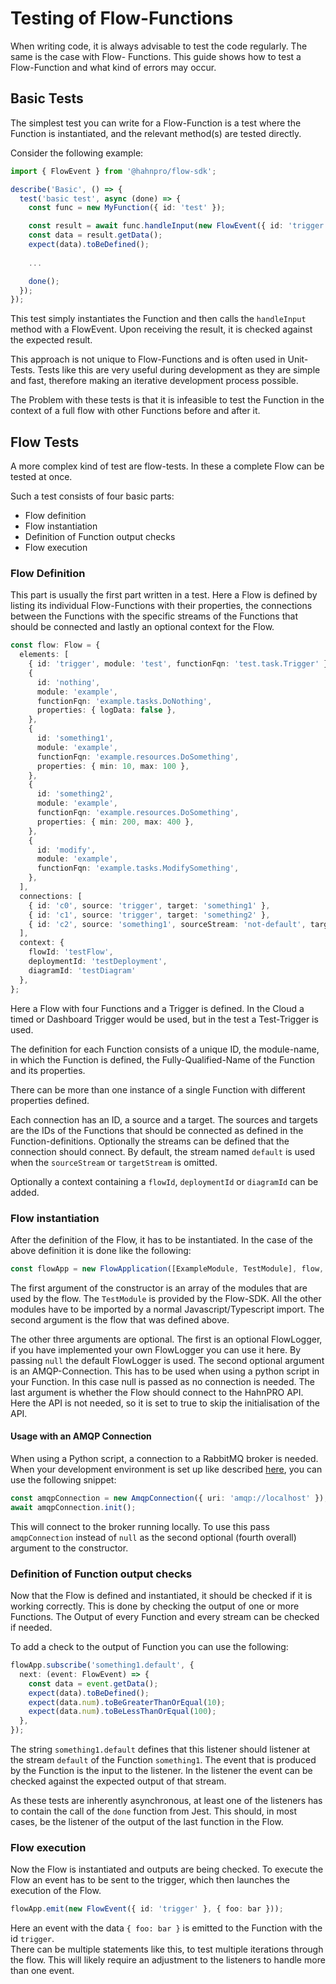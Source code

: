 # Testing of Flow-Functions
When writing code, it is always advisable to test the code regularly. The same is the case with Flow-
Functions. This guide shows how to test a Flow-Function and what kind of errors may occur. 

## Basic Tests
The simplest test you can write for a Flow-Function is a test where the Function is instantiated, and 
the relevant method(s) are tested directly.

Consider the following example:
```typescript
import { FlowEvent } from '@hahnpro/flow-sdk';

describe('Basic', () => {
  test('basic test', async (done) => {
    const func = new MyFunction({ id: 'test' });

    const result = await func.handleInput(new FlowEvent({ id: 'trigger' }, { foo: 'bar' }));
    const data = result.getData();
    expect(data).toBeDefined();
    
    ...

    done();
  });
});
```

This test simply instantiates the Function and then calls the `handleInput` method with a FlowEvent.
Upon receiving the result, it is checked against the expected result.

This approach is not unique to Flow-Functions and is often used in Unit-Tests. Tests like this are 
very useful during development as they are simple and fast, therefore making an iterative development
process possible.

The Problem with these tests is that it is infeasible to test the Function in the context of a full 
flow with other Functions before and after it.

## Flow Tests
A more complex kind of test are flow-tests. In these a complete Flow can be tested at once. 

Such a test consists of four basic parts:
- Flow definition
- Flow instantiation  
- Definition of Function output checks
- Flow execution

### Flow Definition
This part is usually the first part written in a test. Here a Flow is defined by listing its 
individual Flow-Functions with their properties, the connections between the Functions with the specific
streams of the Functions that should be connected and lastly an optional context for the Flow.

```typescript
const flow: Flow = {
  elements: [
    { id: 'trigger', module: 'test', functionFqn: 'test.task.Trigger' },
    {
      id: 'nothing',
      module: 'example',
      functionFqn: 'example.tasks.DoNothing',
      properties: { logData: false },
    },
    {
      id: 'something1',
      module: 'example',
      functionFqn: 'example.resources.DoSomething',
      properties: { min: 10, max: 100 },
    },
    {
      id: 'something2',
      module: 'example',
      functionFqn: 'example.resources.DoSomething',
      properties: { min: 200, max: 400 },
    },
    {
      id: 'modify',
      module: 'example',
      functionFqn: 'example.tasks.ModifySomething',
    },
  ],
  connections: [
    { id: 'c0', source: 'trigger', target: 'something1' },
    { id: 'c1', source: 'trigger', target: 'something2' },
    { id: 'c2', source: 'something1', sourceStream: 'not-default', target: 'modify', targetStream: 'b' },
  ],
  context: {
    flowId: 'testFlow',
    deploymentId: 'testDeployment',
    diagramId: 'testDiagram'
  },
};
```

Here a Flow with four Functions and a Trigger is defined. In the Cloud a timed or Dashboard Trigger 
would be used, but in the test a Test-Trigger is used. 

The definition for each Function consists of a unique ID, the module-name, in which the Function is
defined, the Fully-Qualified-Name of the Function and its properties. 

There can be more than one instance of a single Function with different properties defined. 

Each connection has an ID, a source and a target. The sources and targets are the IDs of the Functions
that should be connected as defined in the Function-definitions. Optionally the streams can be defined
that the connection should connect. By default, the stream named `default` is used when the `sourceStream`
or `targetStream` is omitted.

Optionally a context containing a `flowId`, `deploymentId` or `diagramId` can be added.

### Flow instantiation
After the definition of the Flow, it has to be instantiated. In the case of the above definition it 
is done like the following:

```typescript
const flowApp = new FlowApplication([ExampleModule, TestModule], flow, null, null, true);
```

The first argument of the constructor is an array of the modules that are used by the flow. 
The `TestModule` is provided by the Flow-SDK. All the other modules have to be imported by a normal
Javascript/Typescript import. The second argument is the flow that was defined above. 

The other three arguments are optional. The first is an optional FlowLogger, if you have implemented 
your own FlowLogger you can use it here. By passing `null` the default FlowLogger is used. The second
optional argument is an AMQP-Connection. This has to be used when using a python script in your 
Function. In this case null is passed as no connection is needed. The last argument is whether the 
Flow should connect to the HahnPRO API. Here the API is not needed, so it is set to true to skip the
initialisation of the API.

#### Usage with an AMQP Connection
When using a Python script, a connection to a RabbitMQ broker is needed. When your development environment
is set up like described [here](./development-environment.md), you can use the following snippet:

```typescript
const amqpConnection = new AmqpConnection({ uri: 'amqp://localhost' });
await amqpConnection.init();
```

This will connect to the broker running locally. To use this pass `amqpConnection` instead of `null` 
as the second optional (fourth overall) argument to the constructor.

### Definition of Function output checks
Now that the Flow is defined and instantiated, it should be checked if it is working correctly. This
is done by checking the output of one or more Functions. The Output of every Function and every stream
can be checked if needed. 

To add a check to the output of Function you can use the following:
```typescript
flowApp.subscribe('something1.default', {
  next: (event: FlowEvent) => {
    const data = event.getData();
    expect(data).toBeDefined();
    expect(data.num).toBeGreaterThanOrEqual(10);
    expect(data.num).toBeLessThanOrEqual(100);
  },
});
```

The string `something1.default` defines that this listener should listener at the stream `default` of
the Function `something1`. The event that is produced by the Function is the input to the listener.
In the listener the event can be checked against the expected output of that stream.

As these tests are inherently asynchronous, at least one of the listeners has to contain the call 
of the `done` function from Jest. This should, in most cases, be the listener of the output of the 
last function in the Flow. 

### Flow execution
Now the Flow is instantiated and outputs are being checked. To execute the Flow an event has to be
sent to the trigger, which then launches the execution of the Flow. 

```typescript
flowApp.emit(new FlowEvent({ id: 'trigger' }, { foo: bar }));
```

Here an event with the data `{ foo: bar }` is emitted to the Function with the id `trigger`.  
There can be multiple statements like this, to test multiple iterations through the flow. This will
likely require an adjustment to the listeners to handle more than one event.